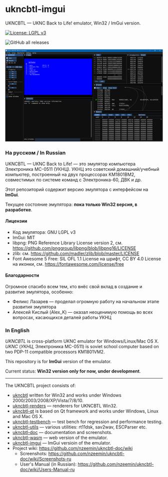 # ukncbtl-imgui
UKNCBTL — UKNC Back to Life! emulator, Win32 / ImGui version.

[![License: LGPL v3](https://img.shields.io/badge/License-LGPL%20v3-blue.svg)](https://www.gnu.org/licenses/lgpl-3.0)

![GitHub all releases](https://img.shields.io/github/downloads/nzeemin/ukncbtl-imgui/total)

![](docs/ukncbtl-imgui.jpg)

### На русском / In Russian
UKNCBTL — UKNC Back to Life! — это эмулятор компьютера Электроника МС-0511 (УКНЦ).
УКНЦ это советский домашний/учебный компьютер, построенный на двух процессорах КМ1801ВМ2, совместимых по системе команд с Электроника-60, ДВК и др.

Этот репозиторий содержит версию эмулятора с интерфейсом на **ImGui**.

Текущее состояние эмулятора: **пока только Win32 версия, в разработке**.

#### Лицензии
* Код эмулятора: GNU LGPL v3
* ImGui: MIT
* libpng: PNG Reference Library License version 2, см. https://github.com/pnggroup/libpng/blob/libpng16/LICENSE
* zlib: см. https://github.com/madler/zlib/blob/master/LICENSE
* Font Awesome 5 Free: SIL OFL 1.1 License на шрифт, CC BY 4.0 License на иконки, см. https://fontawesome.com/license/free

#### Благодарности

Огромное спасибо всем тем, кто внёс свой вклад в создание и развитие эмулятора, особенно:
 * Феликс Лазарев — проделал огромную работу на начальном этапе развития эмулятора
 * Алексей Кислый (Alex_K) — оказал неоценимую помощь во всех вопросах, касающихся деталей работы УКНЦ


### In English
*UKNCBTL* is cross-platform UKNC emulator for Windows/Linux/Mac OS X.
*UKNC* (*УКНЦ*, Электроника МС-0511) is soviet school computer based on two PDP-11 compatible processors KM1801VM2.

This repository is for **ImGui** version of the emulator.

Current status: **Win32 version only for now, under development**.


-----
The UKNCBTL project consists of:
* [ukncbtl](https://github.com/nzeemin/ukncbtl/) written for Win32 and works under Windows 2000/2003/2008/XP/Vista/7/8/10.
* [ukncbtl-renders](https://github.com/nzeemin/ukncbtl-renders/) — renderers for UKNCBTL Win32.
* [ukncbtl-qt](https://github.com/nzeemin/ukncbtl-qt/) is based on Qt framework and works under Windows, Linux and Mac OS X.
* [ukncbtl-testbench](https://github.com/nzeemin/ukncbtl-testbench/) — test bench for regression and performance testing.
* [ukncbtl-utils](https://github.com/nzeemin/ukncbtl-utils/) — various utilities: rt11dsk, sav2wav, ESCParser etc.
* [ukncbtl-doc](https://github.com/nzeemin/ukncbtl-doc/) — documentation and screenshots.
* [ukncbtl-wasm](https://github.com/nzeemin/ukncbtl-wasm/) — web version of the emulator.
* [ukncbtl-imgui](https://github.com/nzeemin/ukncbtl-imgui) — ImGui versioin of the emulator.
* Project wiki: https://github.com/nzeemin/ukncbtl-doc/wiki
  * Screenshots: https://github.com/nzeemin/ukncbtl-doc/wiki/Screenshots-ru
  * User's Manual (in Russian): https://github.com/nzeemin/ukncbtl-doc/wiki/Users-Manual-ru
